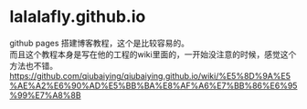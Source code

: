# lalalafly.github.io

github pages 搭建博客教程，这个是比较容易的。  
而且这个教程本身是写在他的工程的wiki里面的，一开始没注意的时候，感觉这个方法也不错。
https://github.com/qiubaiying/qiubaiying.github.io/wiki/%E5%8D%9A%E5%AE%A2%E6%90%AD%E5%BB%BA%E8%AF%A6%E7%BB%86%E6%95%99%E7%A8%8B

